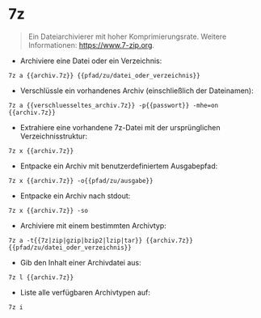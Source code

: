 # 7z

> Ein Dateiarchivierer mit hoher Komprimierungsrate.
> Weitere Informationen: <https://www.7-zip.org>.

- Archiviere eine Datei oder ein Verzeichnis:

`7z a {{archiv.7z}} {{pfad/zu/datei_oder_verzeichnis}}`

- Verschlüssle ein vorhandenes Archiv (einschließlich der Dateinamen):

`7z a {{verschluesseltes_archiv.7z}} -p{{passwort}} -mhe=on {{archiv.7z}}`

- Extrahiere eine vorhandene 7z-Datei mit der ursprünglichen Verzeichnisstruktur:

`7z x {{archiv.7z}}`

- Entpacke ein Archiv mit benutzerdefiniertem Ausgabepfad:

`7z x {{archiv.7z}} -o{{pfad/zu/ausgabe}}`

- Entpacke ein Archiv nach stdout:

`7z x {{archiv.7z}} -so`

- Archiviere mit einem bestimmten Archivtyp:

`7z a -t{{7z|zip|gzip|bzip2|lzip|tar}} {{archiv.7z}} {{pfad/zu/datei_oder_verzeichnis}}`

- Gib den Inhalt einer Archivdatei aus:

`7z l {{archiv.7z}}`

- Liste alle verfügbaren Archivtypen auf:

`7z i`
